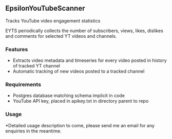 ## EpsilonYouTubeScanner
Tracks YouTube video engagement statistics

EYTS periodically collects the number of subscribers, views, likes, dislikes and comments for selected YT videos and channels.

### Features

* Extracts video metadata and timeseries for every video posted in history of tracked YT channel
* Automatic tracking of new videos posted to a tracked channel


### Requirements
* Postgres database matching schema implicit in code
* YouTube API key, placed in apikey.txt in directory parent to repo


### Usage
*Detailed usage description to come, please send me an email for any enquiries in the meantime.
